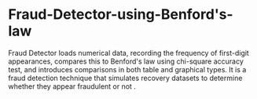# Fraud-Detector-using-Benford's-law
Fraud Detector loads numerical data, recording the frequency of first-digit appearances, compares this to Benford's law using chi-square accuracy test, and introduces comparisons in both table and graphical types. It is a fraud detection technique that simulates recovery datasets to determine whether they appear fraudulent or not .
